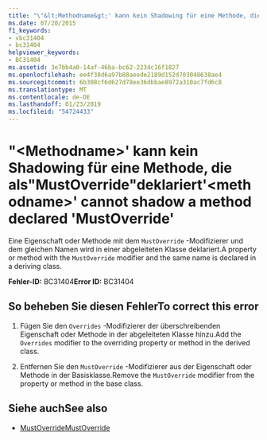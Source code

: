 ```yaml
---
title: "\"&lt;Methodname&gt;' kann kein Shadowing für eine Methode, die als\"MustOverride\"deklariert"
ms.date: 07/20/2015
f1_keywords:
- vbc31404
- bc31404
helpviewer_keywords:
- BC31404
ms.assetid: 3e7bb4a0-14af-46ba-bc62-2234c16f1827
ms.openlocfilehash: ee4f38d6a97b88aeede2189d152d703048638ae4
ms.sourcegitcommit: 6b308cf6d627d78ee36dbbae8972a310ac7fd6c8
ms.translationtype: MT
ms.contentlocale: de-DE
ms.lasthandoff: 01/23/2019
ms.locfileid: "54724433"
---
```

# <a name="ltmethodnamegt-cannot-shadow-a-method-declared-mustoverride"></a><span data-ttu-id="95da3-102">"&lt;Methodname&gt;' kann kein Shadowing für eine Methode, die als"MustOverride"deklariert</span><span class="sxs-lookup"><span data-stu-id="95da3-102">'&lt;methodname&gt;' cannot shadow a method declared 'MustOverride'</span></span>
<span data-ttu-id="95da3-103">Eine Eigenschaft oder Methode mit dem `MustOverride` -Modifizierer und dem gleichen Namen wird in einer abgeleiteten Klasse deklariert.</span><span class="sxs-lookup"><span data-stu-id="95da3-103">A property or method with the `MustOverride` modifier and the same name is declared in a deriving class.</span></span>  
  
 <span data-ttu-id="95da3-104">**Fehler-ID:** BC31404</span><span class="sxs-lookup"><span data-stu-id="95da3-104">**Error ID:** BC31404</span></span>  
  
## <a name="to-correct-this-error"></a><span data-ttu-id="95da3-105">So beheben Sie diesen Fehler</span><span class="sxs-lookup"><span data-stu-id="95da3-105">To correct this error</span></span>  
  
1.  <span data-ttu-id="95da3-106">Fügen Sie den `Overrides` -Modifizierer der überschreibenden Eigenschaft oder Methode in der abgeleiteten Klasse hinzu.</span><span class="sxs-lookup"><span data-stu-id="95da3-106">Add the `Overrides` modifier to the overriding property or method in the derived class.</span></span>  
  
2.  <span data-ttu-id="95da3-107">Entfernen Sie den `MustOverride` -Modifizierer aus der Eigenschaft oder Methode in der Basisklasse.</span><span class="sxs-lookup"><span data-stu-id="95da3-107">Remove the `MustOverride` modifier from the property or method in the base class.</span></span>  
  
## <a name="see-also"></a><span data-ttu-id="95da3-108">Siehe auch</span><span class="sxs-lookup"><span data-stu-id="95da3-108">See also</span></span>
- [<span data-ttu-id="95da3-109">MustOverride</span><span class="sxs-lookup"><span data-stu-id="95da3-109">MustOverride</span></span>](../../visual-basic/language-reference/modifiers/mustoverride.md)
